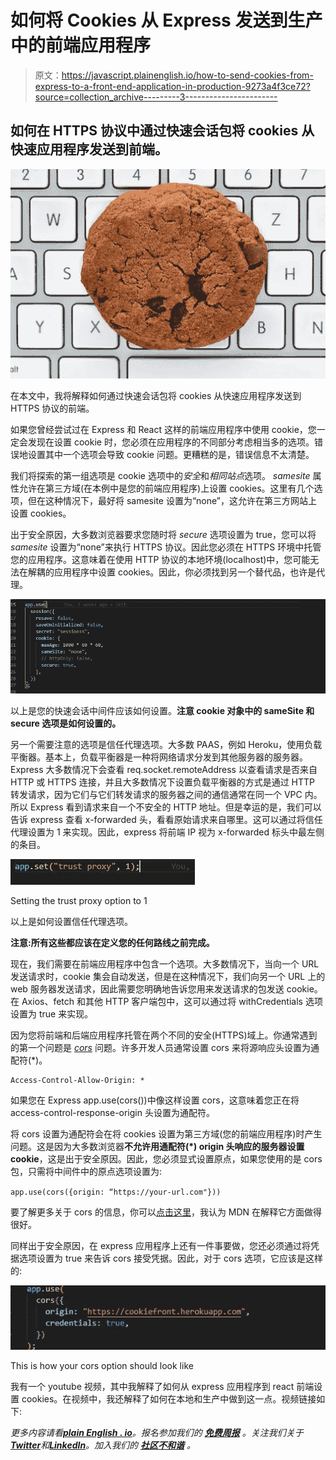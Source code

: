 # 如何将 Cookies 从 Express 发送到生产中的前端应用程序

> 原文：<https://javascript.plainenglish.io/how-to-send-cookies-from-express-to-a-front-end-application-in-production-9273a4f3ce72?source=collection_archive---------3----------------------->

## 如何在 HTTPS 协议中通过快速会话包将 cookies 从快速应用程序发送到前端。

![](img/95d6a04baaadd989092eb0f4cfe90378.png)

在本文中，我将解释如何通过快速会话包将 cookies 从快速应用程序发送到 HTTPS 协议的前端。

如果您曾经尝试过在 Express 和 React 这样的前端应用程序中使用 cookie，您一定会发现在设置 cookie 时，您必须在应用程序的不同部分考虑相当多的选项。错误地设置其中一个选项会导致 cookie 问题。更糟糕的是，错误信息不太清楚。

我们将探索的第一组选项是 cookie 选项中的*安全*和*相同站点*选项。 *samesite* 属性允许在第三方域(在本例中是您的前端应用程序)上设置 cookies。这里有几个选项，但在这种情况下，最好将 samesite 设置为“none”，这允许在第三方网站上设置 cookies。

出于安全原因，大多数浏览器要求您随时将 *secure* 选项设置为 true，您可以将 *samesite* 设置为“none”来执行 HTTPS 协议。因此您必须在 HTTPS 环境中托管您的应用程序。这意味着在使用 HTTP 协议的本地环境(localhost)中，您可能无法在解耦的应用程序中设置 cookies。因此，你必须找到另一个替代品，也许是代理。

![](img/2b19fe7fc7f528b0a9c78bbde57cc62d.png)

以上是您的快速会话中间件应该如何设置。**注意 cookie 对象中的 sameSite 和 secure 选项是如何设置的。**

另一个需要注意的选项是信任代理选项。大多数 PAAS，例如 Heroku，使用负载平衡器。基本上，负载平衡器是一种将网络请求分发到其他服务器的服务器。Express 大多数情况下会查看 req.socket.remoteAddress 以查看请求是否来自 HTTP 或 HTTPS 连接，并且大多数情况下设置负载平衡器的方式是通过 HTTP 转发请求，因为它们与它们转发请求的服务器之间的通信通常在同一个 VPC 内。所以 Express 看到请求来自一个不安全的 HTTP 地址。但是幸运的是，我们可以告诉 express 查看 x-forwarded 头，看看原始请求来自哪里。这可以通过将信任代理设置为 1 来实现。因此，express 将前端 IP 视为 x-forwarded 标头中最左侧的条目。

![](img/23cee93d88dbb0c1e2a653da8f4cefa3.png)

Setting the trust proxy option to 1

以上是如何设置信任代理选项。

**注意:所有这些都应该在定义您的任何路线之前完成。**

现在，我们需要在前端应用程序中包含一个选项。大多数情况下，当向一个 URL 发送请求时，cookie 集会自动发送，但是在这种情况下，我们向另一个 URL 上的 web 服务器发送请求，因此需要您明确地告诉您用来发送请求的包发送 cookie。在 Axios、fetch 和其他 HTTP 客户端包中，这可以通过将 withCredentials 选项设置为 true 来实现。

因为您将前端和后端应用程序托管在两个不同的安全(HTTPS)域上。你通常遇到的第一个问题是 [*cors*](https://developer.mozilla.org/en-US/docs/Web/HTTP/CORS) 问题。许多开发人员通常设置 cors 来将源响应头设置为通配符(*)。

```
Access-Control-Allow-Origin: *
```

如果您在 Express app.use(cors())中像这样设置 cors，这意味着您正在将 access-control-response-origin 头设置为通配符。

将 cors 设置为通配符会在将 cookies 设置为第三方域(您的前端应用程序)时产生问题。这是因为大多数浏览器**不允许用通配符(*) origin 头响应的服务器设置 cookie**，这是出于安全原因。因此，您必须显式设置原点，如果您使用的是 cors 包，只需将中间件中的原点选项设置为:

`app.use(cors({origin: “https://your-url.com"}))`

要了解更多关于 cors 的信息，你可以[点击这里](https://developer.mozilla.org/en-US/docs/Web/HTTP/CORS)，我认为 MDN 在解释它方面做得很好。

同样出于安全原因，在 express 应用程序上还有一件事要做，您还必须通过将凭据选项设置为 true 来告诉 cors 接受凭据。因此，对于 cors 选项，它应该是这样的:

![](img/b886c8672d7c7d4b8972f257781c812c.png)

This is how your cors option should look like

我有一个 youtube 视频，其中我解释了如何从 express 应用程序到 react 前端设置 cookies。在视频中，我还解释了如何在本地和生产中做到这一点。视频链接如下:

*更多内容请看*[***plain English . io***](https://plainenglish.io/)*。报名参加我们的* [***免费周报***](http://newsletter.plainenglish.io/) *。关注我们关于*[***Twitter***](https://twitter.com/inPlainEngHQ)*和*[***LinkedIn***](https://www.linkedin.com/company/inplainenglish/)*。加入我们的* [***社区不和谐***](https://discord.gg/GtDtUAvyhW) *。*